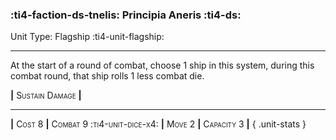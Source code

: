 ### :ti4-faction-ds-tnelis: **Principia Aneris** :ti4-ds:

Unit Type: Flagship :ti4-unit-flagship:

---

At the start of a round of combat, choose 1 ship in this system, during this combat round, that ship rolls 1 less combat die.

__|__ <span style="font-variant:small-caps;">Sustain Damage</span> __|__

---

__|__ <span style="font-variant:small-caps;">Cost 8</span> __|__ <span style="font-variant:small-caps;">Combat 9 :ti4-unit-dice-x4:</span> __|__ <span style="font-variant:small-caps;">Move 2</span> __|__ <span style="font-variant:small-caps;">Capacity 3</span> __|__
{ .unit-stats }
